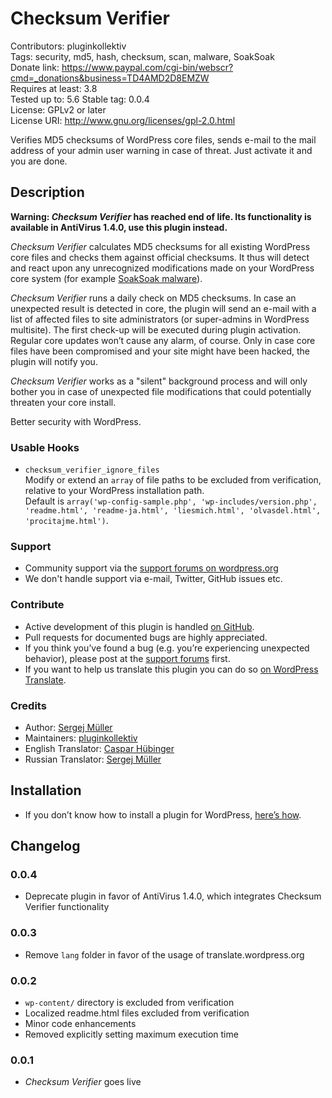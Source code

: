 # Checksum Verifier #
Contributors:      pluginkollektiv  
Tags:              security, md5, hash, checksum, scan, malware, SoakSoak  
Donate link:       https://www.paypal.com/cgi-bin/webscr?cmd=_donations&business=TD4AMD2D8EMZW  
Requires at least: 3.8  
Tested up to:      5.6
Stable tag:        0.0.4  
License:           GPLv2 or later  
License URI:       http://www.gnu.org/licenses/gpl-2.0.html  

Verifies MD5 checksums of WordPress core files, sends e-mail to the mail address of your admin user warning in case of threat. Just activate it and you are done.

## Description ##
**Warning: *Checksum Verifier* has reached end of life. Its functionality is available in AntiVirus 1.4.0, use this plugin instead.**

*Checksum Verifier* calculates MD5 checksums for all existing WordPress core files and checks them against official checksums. It thus will detect and react upon any unrecognized modifications made on your WordPress core system (for example [SoakSoak malware](http://blog.sucuri.net/2014/12/soaksoak-malware-compromises-100000-wordpress-websites.html)).

*Checksum Verifier* runs a daily check on MD5 checksums. In case an unexpected result is detected in core, the plugin will send an e-mail with a list of affected files to site administrators (or super-admins in WordPress multisite). The first check-up will be executed during plugin activation. Regular core updates won’t cause any alarm, of course. Only in case core files have been compromised and your site might have been hacked, the plugin will notify you.

*Checksum Verifier* works as a "silent" background process and will only bother you in case of unexpected file modifications that could potentially threaten your core install.

Better security with WordPress.

### Usable Hooks ###
* `checksum_verifier_ignore_files`<br>
 Modify or extend an `array` of file paths to be excluded from verification, relative to your WordPress installation path.<br>
 Default is `array('wp-config-sample.php', 'wp-includes/version.php', 'readme.html', 'readme-ja.html', 'liesmich.html', 'olvasdel.html', 'procitajme.html')`.  

### Support ###
* Community support via the [support forums on wordpress.org](https://wordpress.org/support/plugin/checksum-verifier)
* We don't handle support via e-mail, Twitter, GitHub issues etc.

### Contribute ###
* Active development of this plugin is handled [on GitHub](https://github.com/pluginkollektiv/checksum-verifier).
* Pull requests for documented bugs are highly appreciated.
* If you think you’ve found a bug (e.g. you’re experiencing unexpected behavior), please post at the [support forums](https://wordpress.org/support/plugin/checksum-verifier) first.
* If you want to help us translate this plugin you can do so [on WordPress Translate](https://translate.wordpress.org/projects/wp-plugins/checksum-verifier).

### Credits ###
* Author: [Sergej Müller](https://sergejmueller.github.io/)
* Maintainers: [pluginkollektiv](http://pluginkollektiv.org/)
* English Translator: [Caspar Hübinger](http://glueckpress.com)
* Russian Translator: [Sergej Müller](http://wpcoder.de)

## Installation ##
* If you don’t know how to install a plugin for WordPress, [here’s how](http://codex.wordpress.org/Managing_Plugins#Installing_Plugins).

## Changelog ##

### 0.0.4 ###
* Deprecate plugin in favor of AntiVirus 1.4.0, which integrates Checksum Verifier functionality 

### 0.0.3 ###
* Remove `lang` folder in favor of the usage of translate.wordpress.org

### 0.0.2 ###
* `wp-content/` directory is excluded from verification
* Localized readme.html files excluded from verification 
* Minor code enhancements
* Removed explicitly setting maximum execution time

### 0.0.1 ###
* *Checksum Verifier* goes live
